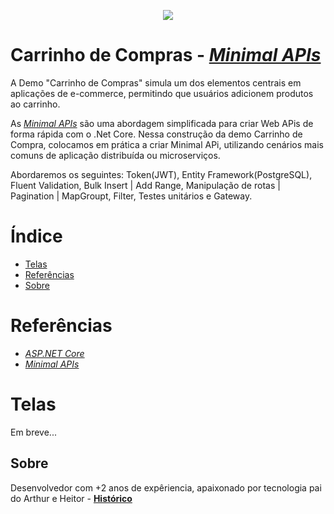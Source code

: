<p align="center">
<img loading="lazy" src="http://img.shields.io/static/v1?label=STATUS&message=EM%20DESENVOLVIMENTO&color=GREEN&style=for-the-badge"/>
</p>

# Carrinho de Compras - *[Minimal APIs](https://learn.microsoft.com/pt-br/aspnet/core/tutorials/min-web-api?view=aspnetcore-7.0&tabs=visual-studio?target=_blank)*
A Demo "Carrinho de Compras" simula um dos elementos centrais em aplicações de e-commerce, permitindo que usuários adicionem produtos ao carrinho.


As *[Minimal APIs](https://learn.microsoft.com/pt-br/aspnet/core/tutorials/min-web-api?view=aspnetcore-7.0&tabs=visual-studio?target=_blank)* são uma abordagem simplificada para criar Web APis de forma rápida com o .Net Core. 
Nessa construção da demo Carrinho de Compra, colocamos em prática a criar Minimal APi, utilizando cenários mais comuns de aplicação distribuída ou microserviços.

Abordaremos os seguintes: Token(JWT), Entity Framework(PostgreSQL), Fluent Validation, Bulk Insert | Add Range,
Manipulação de rotas | Pagination | MapGroupt, Filter, Testes unitários e Gateway. 


# Índice
* [Telas](#telas)
* [Referências](#referencias)
* [Sobre](#sobre)

<div id='referencias'/>
  
# Referências
*  *[ASP.NET Core](https://learn.microsoft.com/pt-br/aspnet/core/release-notes/aspnetcore-7.0?view=aspnetcore-8.0?target=_blank)*
*  *[Minimal APIs](https://learn.microsoft.com/pt-br/aspnet/core/tutorials/min-web-api?view=aspnetcore-7.0&tabs=visual-studio?target=_blank)*

<div id='telas'/>

# Telas
Em breve...

<div id='sobre'/>  
  
## Sobre

Desenvolvedor com +2 anos de expêriencia, apaixonado por tecnologia pai do Arthur e Heitor - 
**[Histórico](https://wesleysilva.netlify.app/?target=_blank)**
